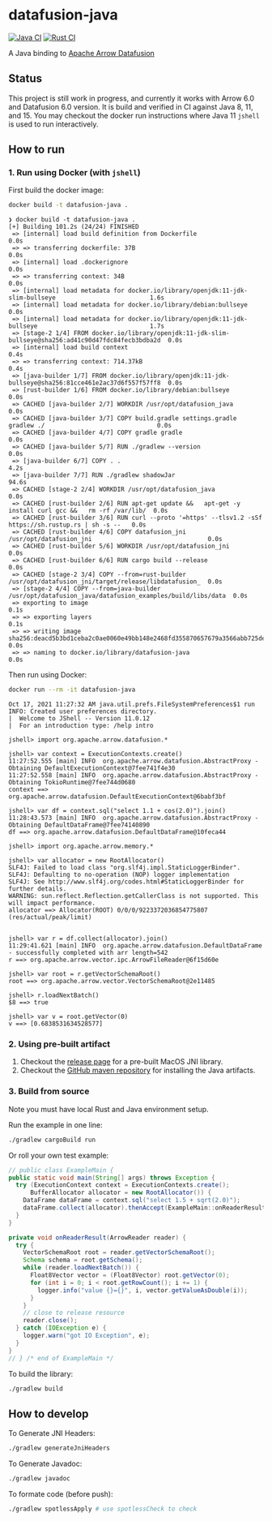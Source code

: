 # datafusion-java

[![Java CI](https://github.com/Jimexist/datafusion-java/actions/workflows/java.yml/badge.svg)](https://github.com/Jimexist/datafusion-java/actions/workflows/java.yml) [![Rust CI](https://github.com/Jimexist/datafusion-java/actions/workflows/rust.yml/badge.svg)](https://github.com/Jimexist/datafusion-java/actions/workflows/rust.yml)

A Java binding to [Apache Arrow Datafusion][1]

## Status

This project is still work in progress, and currently it works with Arrow 6.0 and Datafusion 6.0 version.
It is build and verified in CI against Java 8, 11, and 15. You may checkout the docker run instructions
where Java 11 `jshell` is used to run interactively.

## How to run

### 1. Run using Docker (with `jshell`)

First build the docker image:

```bash
docker build -t datafusion-java .
```

```text
❯ docker build -t datafusion-java .
[+] Building 101.2s (24/24) FINISHED
 => [internal] load build definition from Dockerfile                                                     0.0s
 => => transferring dockerfile: 37B                                                                      0.0s
 => [internal] load .dockerignore                                                                        0.0s
 => => transferring context: 34B                                                                         0.0s
 => [internal] load metadata for docker.io/library/openjdk:11-jdk-slim-bullseye                          1.6s
 => [internal] load metadata for docker.io/library/debian:bullseye                                       0.0s
 => [internal] load metadata for docker.io/library/openjdk:11-jdk-bullseye                               1.7s
 => [stage-2 1/4] FROM docker.io/library/openjdk:11-jdk-slim-bullseye@sha256:ad41c90d47fdc84fecb3bdba2d  0.0s
 => [internal] load build context                                                                        0.4s
 => => transferring context: 714.37kB                                                                    0.4s
 => [java-builder 1/7] FROM docker.io/library/openjdk:11-jdk-bullseye@sha256:81cce461e2ac37d6f557f57ff8  0.0s
 => [rust-builder 1/6] FROM docker.io/library/debian:bullseye                                            0.0s
 => CACHED [java-builder 2/7] WORKDIR /usr/opt/datafusion_java                                           0.0s
 => CACHED [java-builder 3/7] COPY build.gradle settings.gradle gradlew ./                               0.0s
 => CACHED [java-builder 4/7] COPY gradle gradle                                                         0.0s
 => CACHED [java-builder 5/7] RUN ./gradlew --version                                                    0.0s
 => [java-builder 6/7] COPY . .                                                                          4.2s
 => [java-builder 7/7] RUN ./gradlew shadowJar                                                          94.6s
 => CACHED [stage-2 2/4] WORKDIR /usr/opt/datafusion_java                                                0.0s
 => CACHED [rust-builder 2/6] RUN apt-get update &&   apt-get -y install curl gcc &&   rm -rf /var/lib/  0.0s
 => CACHED [rust-builder 3/6] RUN curl --proto '=https' --tlsv1.2 -sSf https://sh.rustup.rs | sh -s --   0.0s
 => CACHED [rust-builder 4/6] COPY datafusion_jni /usr/opt/datafusion_jni                                0.0s
 => CACHED [rust-builder 5/6] WORKDIR /usr/opt/datafusion_jni                                            0.0s
 => CACHED [rust-builder 6/6] RUN cargo build --release                                                  0.0s
 => CACHED [stage-2 3/4] COPY --from=rust-builder /usr/opt/datafusion_jni/target/release/libdatafusion_  0.0s
 => [stage-2 4/4] COPY --from=java-builder /usr/opt/datafusion_java/datafusion_examples/build/libs/data  0.0s
 => exporting to image                                                                                   0.1s
 => => exporting layers                                                                                  0.1s
 => => writing image sha256:deacd5b3bd1ceba2c0ae0060e49bb148e2468fd355870657679a3566abb725de             0.0s
 => => naming to docker.io/library/datafusion-java                                                       0.0s
```

Then run using Docker:

```bash
docker run --rm -it datafusion-java
```

```text
Oct 17, 2021 11:27:32 AM java.util.prefs.FileSystemPreferences$1 run
INFO: Created user preferences directory.
|  Welcome to JShell -- Version 11.0.12
|  For an introduction type: /help intro

jshell> import org.apache.arrow.datafusion.*

jshell> var context = ExecutionContexts.create()
11:27:52.555 [main] INFO  org.apache.arrow.datafusion.AbstractProxy - Obtaining DefaultExecutionContext@7fee741f4e30
11:27:52.558 [main] INFO  org.apache.arrow.datafusion.AbstractProxy - Obtaining TokioRuntime@7fee744d0680
context ==> org.apache.arrow.datafusion.DefaultExecutionContext@6babf3bf

jshell> var df = context.sql("select 1.1 + cos(2.0)").join()
11:28:43.573 [main] INFO  org.apache.arrow.datafusion.AbstractProxy - Obtaining DefaultDataFrame@7fee74140890
df ==> org.apache.arrow.datafusion.DefaultDataFrame@10feca44

jshell> import org.apache.arrow.memory.*

jshell> var allocator = new RootAllocator()
SLF4J: Failed to load class "org.slf4j.impl.StaticLoggerBinder".
SLF4J: Defaulting to no-operation (NOP) logger implementation
SLF4J: See http://www.slf4j.org/codes.html#StaticLoggerBinder for further details.
WARNING: sun.reflect.Reflection.getCallerClass is not supported. This will impact performance.
allocator ==> Allocator(ROOT) 0/0/0/9223372036854775807 (res/actual/peak/limit)


jshell> var r = df.collect(allocator).join()
11:29:41.621 [main] INFO  org.apache.arrow.datafusion.DefaultDataFrame - successfully completed with arr length=542
r ==> org.apache.arrow.vector.ipc.ArrowFileReader@6f15d60e

jshell> var root = r.getVectorSchemaRoot()
root ==> org.apache.arrow.vector.VectorSchemaRoot@2e11485

jshell> r.loadNextBatch()
$8 ==> true

jshell> var v = root.getVector(0)
v ==> [0.6838531634528577]
```

### 2. Using pre-built artifact

1. Checkout the [release page](https://github.com/Jimexist/datafusion-java/releases) for a pre-built MacOS JNI library.
1. Checkout the [GitHub maven repository](https://github.com/Jimexist/datafusion-java/packages/1047809) for installing the Java artifacts.

### 3. Build from source

Note you must have local Rust and Java environment setup.

Run the example in one line:

```bash
./gradlew cargoBuild run
```

Or roll your own test example:

```java
// public class ExampleMain {
public static void main(String[] args) throws Exception {
  try (ExecutionContext context = ExecutionContexts.create();
      BufferAllocator allocator = new RootAllocator()) {
    DataFrame dataFrame = context.sql("select 1.5 + sqrt(2.0)");
    dataFrame.collect(allocator).thenAccept(ExampleMain::onReaderResult);
  }
}

private void onReaderResult(ArrowReader reader) {
  try {
    VectorSchemaRoot root = reader.getVectorSchemaRoot();
    Schema schema = root.getSchema();
    while (reader.loadNextBatch()) {
      Float8Vector vector = (Float8Vector) root.getVector(0);
      for (int i = 0; i < root.getRowCount(); i += 1) {
        logger.info("value {}={}", i, vector.getValueAsDouble(i));
      }
    }
    // close to release resource
    reader.close();
  } catch (IOException e) {
    logger.warn("got IO Exception", e);
  }
}
// } /* end of ExampleMain */
```

To build the library:

```bash
./gradlew build
```

## How to develop

To Generate JNI Headers:

```bash
./gradlew generateJniHeaders
```

To Generate Javadoc:

```bash
./gradlew javadoc
```

To formate code (before push):

```bash
./gradlew spotlessApply # use spotlessCheck to check
```

[1]: https://github.com/apache/arrow-datafusion
